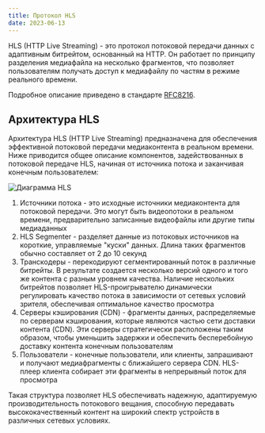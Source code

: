 ```yaml
---
title: Протокол HLS
date: 2023-06-13
---
```


HLS (HTTP Live Streaming) - это протокол потоковой передачи данных с адаптивным битрейтом, основанный на HTTP. Он работает по принципу разделения медиафайла на несколько фрагментов, что позволяет пользователям получать доступ к медиафайлу по частям в режиме реального времени.

Подробное описание приведено в стандарте [RFC8216](https://www.rfc-editor.org/rfc/rfc8216).

## Архитектура HLS[](https://help.cesbo.com/misc/articles/protocols/hls#hls-architecture)

Архитектура HLS (HTTP Live Streaming) предназначена для обеспечения эффективной потоковой передачи медиаконтента в реальном времени. Ниже приводится общее описание компонентов, задействованных в потоковой передаче HLS, начиная от источника потока и заканчивая конечным пользователем:

![Диаграмма HLS](https://cdn.cesbo.com/help/astra/delivery/http-hls/hls-segmenter/diagram.svg)

1. Источники потока - это исходные источники медиаконтента для потоковой передачи. Это могут быть видеопотоки в реальном времени, предварительно записанные видеофайлы или другие типы медиаданных
2. HLS Segmenter - разделяет данные из потоковых источников на короткие, управляемые "куски" данных. Длина таких фрагментов обычно составляет от 2 до 10 секунд
3. Транскодеры - перекодируют сегментированный поток в различные битрейты. В результате создается несколько версий одного и того же контента с разным уровнем качества. Наличие нескольких битрейтов позволяет HLS-проигрывателю динамически регулировать качество потока в зависимости от сетевых условий зрителя, обеспечивая оптимальное качество просмотра
4. Серверы кэширования (CDN) - фрагменты данных, распределяемые по серверам кэширования, которые являются частью сети доставки контента (CDN). Эти серверы стратегически расположены таким образом, чтобы уменьшить задержки и обеспечить бесперебойную доставку контента конечным пользователям
5. Пользователи - конечные пользователи, или клиенты, запрашивают и получают медиафрагменты с ближайшего сервера CDN. HLS-плеер клиента собирает эти фрагменты в непрерывный поток для просмотра

Такая структура позволяет HLS обеспечивать надежную, адаптируемую производительность потокового вещания, способную передавать высококачественный контент на широкий спектр устройств в различных сетевых условиях.
